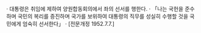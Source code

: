 · 대통령은 취임에 제하여 양원합동회의에서 좌의 선서를 행한다.
· 「나는 국헌을 준수하며 국민의 복리를 증진하며 국가를 보위하여 대통령의 직무를 성실히 수행할 것을 국민에게 엄숙히 선서한다」
· [전문개정 1952.7.7.]
